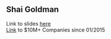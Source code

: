 ## Shai Goldman  
Link to slides [here](http://www.slideshare.net/goldfinger80)  
[Link](https://drive.google.com/drive/u/0/folders/0B61otWQVg7Apd0ZDVmdyZ29RM2M) to $10M+ Companies since 01/2015 
